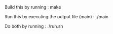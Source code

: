 

Build this by running : 
make

Run this by executing the output file (main) :
./main

Do both by running :
./run.sh
